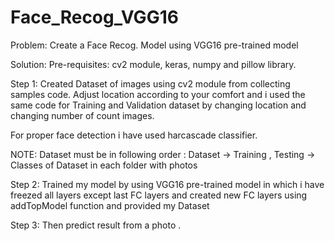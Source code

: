 # Face_Recog_VGG16
Problem:
Create a Face Recog. Model using VGG16 pre-trained model

Solution:
Pre-requisites: cv2 module, keras, numpy and pillow library.

Step 1: Created Dataset of images using cv2 module from collecting samples code. Adjust location according to your comfort
and i used the same code for Training and Validation dataset by changing location and changing number of count images.

For proper face detection i have used harcascade classifier.

NOTE: Dataset must be in following order : Dataset -> Training , Testing -> Classes of Dataset in each folder with photos

Step 2: Trained my model by using VGG16 pre-trained model in which i have freezed all layers except last FC layers
and created new FC layers using addTopModel function and provided my Dataset

Step 3: Then predict result from a photo .

